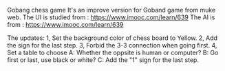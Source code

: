Gobang chess game
It's an improve version for Goband game from muke web.
The UI is studied from : https://www.imooc.com/learn/639
The AI is from : https://www.imooc.com/learn/639

The updates:
1, Set the background color of chess board to Yellow.
2, Add the sign for the last step.
3, Forbid the 3-3 connection when going first.
4, Set a table to choose 
   A: Whether the oppsite is human or computer?
   B: Go first or last, use black or white?
   C: Add the "1" sign for the last step.
